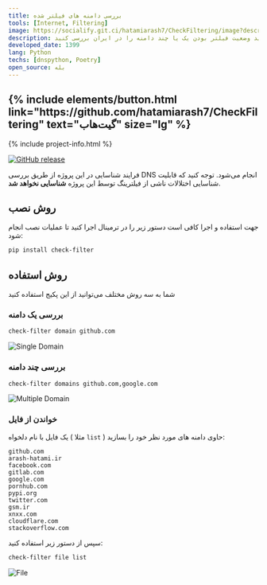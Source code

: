 ```yaml
---
title: بررسی دامنه های فیلتر شده
tools: [ّInternet, Filtering]
image: https://socialify.git.ci/hatamiarash7/CheckFiltering/image?description=1&font=KoHo&language=1&owner=1&pattern=Circuit%20Board&theme=Dark
description: با استفاده از این پروژه می‌توانید وضعیت فیلتر بودن یک یا چند دامنه را در ایران بررسی کنید.
developed_date: 1399
lang: Python
techs: [dnspython, Poetry]
open_source: بله
---
```


<h2 class="center">
{% include elements/button.html link="https://github.com/hatamiarash7/CheckFiltering" text="گیت‌هاب" size="lg" %}
</h2>

{% include project-info.html %}

[![GitHub release](https://img.shields.io/github/v/release/hatamiarash7/CheckFiltering.svg)](https://GitHub.com/hatamiarash7/CheckFiltering/releases/)

فرایند شناسایی در این پروژه از طریق بررسی DNS انجام می‌شود. توجه کنید که قابلیت شناسایی اختلالات ناشی از فیلترینگ توسط این پروژه **شناسایی نخواهد شد**.

## روش نصب

جهت استفاده و اجرا کافی است دستور زیر را در ترمینال اجرا کنید تا عملیات نصب انجام شود:

```bash
pip install check-filter
```

## روش استفاده

شما به سه روش مختلف می‌توانید از این پکیج استفاده کنید

### بررسی یک دامنه

```bash
check-filter domain github.com
```

![Single Domain](https://github.com/hatamiarash7/CheckFiltering/raw/master/.github/single.png)

### بررسی چند دامنه

```bash
check-filter domains github.com,google.com
```

![Multiple Domain](https://github.com/hatamiarash7/CheckFiltering/raw/master/.github/multiple.png)

### خواندن از فایل

یک فایل با نام دلخواه ( مثلا `list` ) حاوی دامنه های مورد نظر خود را بسازید:

```text
github.com
arash-hatami.ir
facebook.com
gitlab.com
google.com
pornhub.com
pypi.org
twitter.com
gsm.ir
xnxx.com
cloudflare.com
stackoverflow.com
```

سپس از دستور زیر استفاده کنید:

```bash
check-filter file list
```

![File](https://github.com/hatamiarash7/CheckFiltering/raw/master/.github/file.png)
